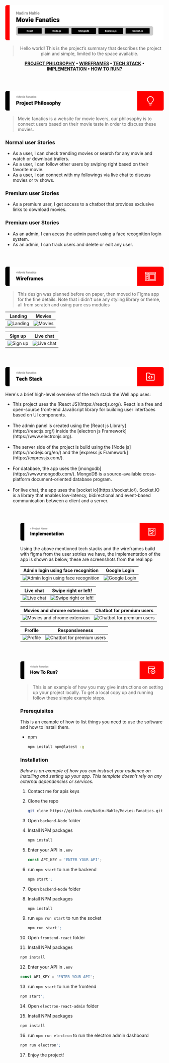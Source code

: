 <img src='./SEF Readme Template (3)/title1.svg'>

<div align="center">

> Hello world! This is the project’s summary that describes the project plain and simple, limited to the space available.  
  
**[PROJECT PHILOSOPHY](#project-philosophy) • [WIREFRAMES](#wireframes) • [TECH STACK](#tech-stack) • [IMPLEMENTATION](#implementation) • [HOW TO RUN?](#how-to-run)**

</div>

<br><br>

<img id='project-philosoph' src='./SEF Readme Template (3)/title2.svg'>

> Movie fanatics is a website for movie lovers, our philosophy is to connect users based on their movie taste in order to discuss these movies.<br/>

### Normal user Stories
- As a user, I can check trending movies or search for any movie and watch or download trailers.
- As a user, I can follow other users by swiping right based on their favorite movie.
- As a user, I can connect with my followings via live chat to discuss movies or tv shows.

### Premium user Stories
- As a premium user, I get access to a chatbot that provides exclusive links to download movies.

### Premium user Stories
- As an admin, I can acess the admin panel using a face recognition login system.
- As an admin, I can track users and delete or edit any user.

<br><br>

<img id='wireframes' src='./SEF Readme Template (3)/title3.svg'>

> This design was planned before on paper, then moved to Figma app for the fine details.
Note that i didn't use any styling library or theme, all from scratch and using pure css modules

| Landing  | Movies  |
| -----------------| -----|
| ![Landing](https://i.ibb.co/7GTfpXZ/wireframes-7.png") | ![Movies](https://i.ibb.co/v4NdHHL/wireframes-5.png") |

|Sign up | Live chat  |
| -----------------| -----|
| ![Sign up](https://i.ibb.co/m5Qfx3h/wireframes-8.png) | ![Live chat](https://i.ibb.co/WF33gp2/wireframes-10.png) |


<br><br>

<img id='tech-stack' src="./SEF Readme Template (3)/title4.svg"/>

Here's a brief high-level overview of the tech stack the Well app uses:
<ul>
<li>This project uses the [React JS](https://reactjs.org/). React is a free and open-source front-end JavaScript library for building user interfaces based on UI components.</li>
<br/>
<li>The admin panel is created using the [React js Library](https://reactjs.org/) inside the [electron js Framework](https://www.electronjs.org).</li>
<br/>
<li>The server side of the project is build using the [Node js](https://nodejs.org/en/) and the [express js Framework](https://expressjs.com/).</li>
<br/>
<li>For database, the app uses the [mongodb](https://www.mongodb.com/). MongoDB is a source-available cross-platform document-oriented database program.</li>
<br/>
<li>For live chat, the app uses the [socket io](https://socket.io/). Socket.IO is a library that enables low-latency, bidirectional and event-based communication between a client and a server.</li>
<ul>


<br><br>

<img id='implementation' src='./SEF Readme Template (3)/title5.svg' alt='implementation'>

Using the above mentioned tech stacks and the wireframes build with figma from the user sotries we have, the implementation of the app is shown as below, these are screenshots from the real app

| Admin login using face recognition  | Google Login  |
| -----------------| -----|
| ![Admin login using face recognition](https://media.giphy.com/media/ZwNBxi1A79As3zTX3g/giphy.gif) | ![Google Login](https://media.giphy.com/media/0u7z9mwbpxOAqz2wvq/giphy.gif)

| Live chat | Swipe right or left!  |
| -----------------| -----|
| ![Live chat](https://media.giphy.com/media/WCm8i3uQ6n52HYKdp7/giphy.gif) | ![Swipe right or left!](https://media.giphy.com/media/k1QCiYwsxeoWg0ND81/giphy.gif)

| Movies and chrome extension | Chatbot for premium users  |
| -----------------| -----|
| ![Movies and chrome extension](https://media.giphy.com/media/FGLGvDdIvheRtJxT3u/giphy.gif) | ![Chatbot for premium users](https://media.giphy.com/media/LI6eSRIaQN8E7gClm0/giphy.gif)

| Profile | Responsiveness  |
| -----------------| -----|
| ![Profile](https://media.giphy.com/media/qOfZDABXNQDs28A4xe/giphy.gif) | ![Chatbot for premium users](https://media.giphy.com/media/zdGcURnZXaEJ8Sedzw/giphy.gif)

<br><br>


<img id='how-to-run' src='./SEF Readme Template (3)/title6.svg' alt='how to run'>

> This is an example of how you may give instructions on setting up your project locally.
To get a local copy up and running follow these simple example steps.

### Prerequisites

This is an example of how to list things you need to use the software and how to install them.
* npm
  ```sh
  npm install npm@latest -g
  ```

### Installation

_Below is an example of how you can instruct your audience on installing and setting up your app. This template doesn't rely on any external dependencies or services._

1. Contact me for apis keys
2. Clone the repo
   ```sh
   git clone https://github.com/Nadim-Nahle/Movies-Fanatics.git
   ```
3. Open `backend-Node` folder

4. Install NPM packages
   ```sh
   npm install
   ```
5. Enter your API in `.env`
   ```js
   const API_KEY = 'ENTER YOUR API';
   ```
6. run `npm start` to run the backend
   ```sh
   npm start';
   ```
7. Open `backend-Node` folder

8. Install NPM packages
   ```sh
   npm install
   ```
9. run `npm run start` to run the socket
   ```sh
   npm run start';
   ```
10. Open `frontend-react` folder

11. Install NPM packages
   ```sh
   npm install
   ```
12. Enter your API in `.env`
   ```js
   const API_KEY = 'ENTER YOUR API';
   ```
13. run `npm start` to run the frontend
   ```sh
   npm start';
   ```
14. Open `electron-react-admin` folder

15. Install NPM packages
   ```sh
   npm install
   ```
16. run `npm run electron` to run the electron admin dashboard
   ```sh
   npm run electron';
   ```
17. Enjoy the project!
   

